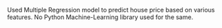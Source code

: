 Used Multiple Regression model to predict house price based on various features. 
No Python Machine-Learning library used for the same.
